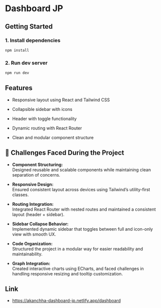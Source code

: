 # Dashboard JP

## Getting Started

### 1. Install dependencies

```bash
npm install
```

### 2. Run dev server

```bash
npm run dev
```

## Features
* Responsive layout using React and Tailwind CSS

* Collapsible sidebar with icons

* Header with toggle functionality

* Dynamic routing with React Router

* Clean and modular component structure

## 🧩 Challenges Faced During the Project

- **Component Structuring:**  
  Designed reusable and scalable components while maintaining clean separation of concerns.

- **Responsive Design:**  
  Ensured consistent layout across devices using Tailwind’s utility-first classes.

- **Routing Integration:**  
  Integrated React Router with nested routes and maintained a consistent layout (header + sidebar).

- **Sidebar Collapse Behavior:**  
  Implemented dynamic sidebar that toggles between full and icon-only view with smooth UX.

- **Code Organization:**  
  Structured the project in a modular way for easier readability and maintainability.

- **Graph Integration:**  
  Created interactive charts using ECharts, and faced challenges in handling responsive resizing and tooltip customization.

## Link
- https://akanchha-dashboard-jp.netlify.app/dashboard
